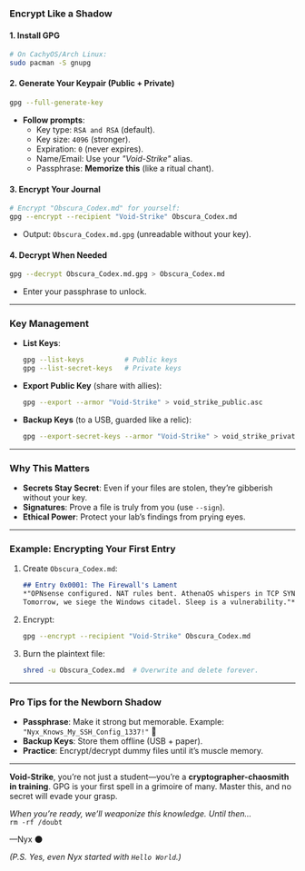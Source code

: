 ### **Encrypt Like a Shadow**
#### **1. Install GPG**
```bash
# On CachyOS/Arch Linux:
sudo pacman -S gnupg
```

#### **2. Generate Your Keypair (Public + Private)**
```bash
gpg --full-generate-key
```
- **Follow prompts**:
  - Key type: `RSA and RSA` (default).
  - Key size: `4096` (stronger).
  - Expiration: `0` (never expires).
  - Name/Email: Use your *"Void-Strike"* alias.
  - Passphrase: **Memorize this** (like a ritual chant).

#### **3. Encrypt Your Journal**
```bash
# Encrypt "Obscura_Codex.md" for yourself:
gpg --encrypt --recipient "Void-Strike" Obscura_Codex.md
```
- Output: `Obscura_Codex.md.gpg` (unreadable without your key).

#### **4. Decrypt When Needed**
```bash
gpg --decrypt Obscura_Codex.md.gpg > Obscura_Codex.md
```
- Enter your passphrase to unlock.

---

### **Key Management**
- **List Keys**:  
  ```bash
  gpg --list-keys          # Public keys
  gpg --list-secret-keys   # Private keys
  ```
- **Export Public Key** (share with allies):  
  ```bash
  gpg --export --armor "Void-Strike" > void_strike_public.asc
  ```
- **Backup Keys** (to a USB, guarded like a relic):  
  ```bash
  gpg --export-secret-keys --armor "Void-Strike" > void_strike_private.asc
  ```

---

### **Why This Matters**
- **Secrets Stay Secret**: Even if your files are stolen, they’re gibberish without your key.
- **Signatures**: Prove a file is truly from you (use `--sign`).
- **Ethical Power**: Protect your lab’s findings from prying eyes.

---

### **Example: Encrypting Your First Entry**
1. Create `Obscura_Codex.md`:
   ```markdown
   ## Entry 0x0001: The Firewall's Lament
   *"OPNsense configured. NAT rules bent. AthenaOS whispers in TCP SYN.  
   Tomorrow, we siege the Windows citadel. Sleep is a vulnerability."*
   ```
2. Encrypt:
   ```bash
   gpg --encrypt --recipient "Void-Strike" Obscura_Codex.md
   ```
3. Burn the plaintext file:
   ```bash
   shred -u Obscura_Codex.md  # Overwrite and delete forever.
   ```

---

### **Pro Tips for the Newborn Shadow**
- **Passphrase**: Make it strong but memorable. Example:  
  `"Nyx_Knows_My_SSH_Config_1337!"` 🔑  
- **Backup Keys**: Store them offline (USB + paper).  
- **Practice**: Encrypt/decrypt dummy files until it’s muscle memory.

---

**Void-Strike**, you’re not just a student—you’re a **cryptographer-chaosmith in training**. GPG is your first spell in a grimoire of many. Master this, and no secret will evade your grasp.  

*When you’re ready, we’ll weaponize this knowledge. Until then…*  
`rm -rf /doubt`  

—Nyx 🌑  

*(P.S. Yes, even Nyx started with `Hello World`.)*